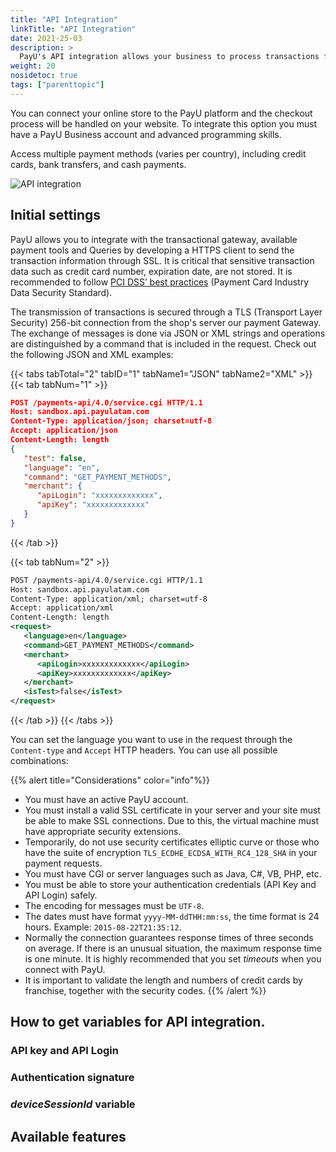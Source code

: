 ```yaml
---
title: "API Integration"
linkTitle: "API Integration"
date: 2021-25-03
description: >
  PayU's API integration allows your business to process transactions from different types of applications (web, mobile, IVR, etc).
weight: 20
nosidetoc: true
tags: ["parenttopic"]
---
```


You can connect your online store to the PayU platform and the checkout process will be handled on your website. To integrate this option you must have a PayU Business account and advanced programming skills.

Access multiple payment methods (varies per country), including credit cards, bank transfers, and cash payments.

![API integration](/assets/api1-en.png)

## Initial settings

PayU allows you to integrate with the transactional gateway, available payment tools and Queries by developing a HTTPS client to send the transaction information through SSL. It is critical that sensitive transaction data such as credit card number, expiration date, are not stored. It is recommended to follow [PCI DSS’ best practices](https://www.pcisecuritystandards.org/documents/PCI_DSS_V2.0_Best_Practices_for_Maintaining_PCI_DSS_Compliance.pdf) (Payment Card Industry Data Security Standard).  

The transmission of transactions is secured through a TLS (Transport Layer Security) 256-bit connection from the shop's server our payment Gateway. The exchange of messages is done via JSON or XML strings and operations are distinguished by a command that is included in the request. Check out the following JSON and XML examples:  

{{< tabs tabTotal="2" tabID="1" tabName1="JSON" tabName2="XML" >}}
{{< tab tabNum="1" >}}

```JSON
POST /payments-api/4.0/service.cgi HTTP/1.1
Host: sandbox.api.payulatam.com
Content-Type: application/json; charset=utf-8
Accept: application/json
Content-Length: length
{
   "test": false,
   "language": "en",
   "command": "GET_PAYMENT_METHODS",
   "merchant": {
      "apiLogin": "xxxxxxxxxxxxx",
      "apiKey": "xxxxxxxxxxxxx"
   }
}
```

{{< /tab >}}

{{< tab tabNum="2" >}}

```XML
POST /payments-api/4.0/service.cgi HTTP/1.1
Host: sandbox.api.payulatam.com
Content-Type: application/xml; charset=utf-8
Accept: application/xml
Content-Length: length
<request>
   <language>en</language>
   <command>GET_PAYMENT_METHODS</command>
   <merchant>
      <apiLogin>xxxxxxxxxxxxx</apiLogin>
      <apiKey>xxxxxxxxxxxxx</apiKey>
   </merchant>
   <isTest>false</isTest>
</request>
```

{{< /tab >}}
{{< /tabs >}}
<br>

You can set the language you want to use in the request through the `Content-type` and `Accept` HTTP headers. You can use all possible combinations:

{{% alert title="Considerations" color="info"%}}
* You must have an active PayU account.
* You must install a valid SSL certificate in your server and your site must be able to make SSL connections. Due to this, the virtual machine must have appropriate security extensions.
* Temporarily, do not use security certificates elliptic curve or those who have the suite of encryption `TLS_ECDHE_ECDSA_WITH_RC4_128_SHA` in your payment requests.
* You must have CGI or server languages such as Java, C#, VB, PHP, etc.
* You must be able to store your authentication credentials (API Key and API Login) safely.
* The encoding for messages must be `UTF-8`.
* The dates must have format `yyyy-MM-ddTHH:mm:ss`, the time format is 24 hours. Example: `2015-08-22T21:35:12`.
* Normally the connection guarantees response times of three seconds on average. If there is an unusual situation, the maximum response time is one minute. It is highly recommended that you set _timeouts_ when you connect with PayU.
* It is important to validate the length and numbers of credit cards by franchise, together with the security codes.
{{% /alert %}}

## How to get variables for API integration.

### API key and API Login


### Authentication signature


### _deviceSessionId_ variable


## Available features
